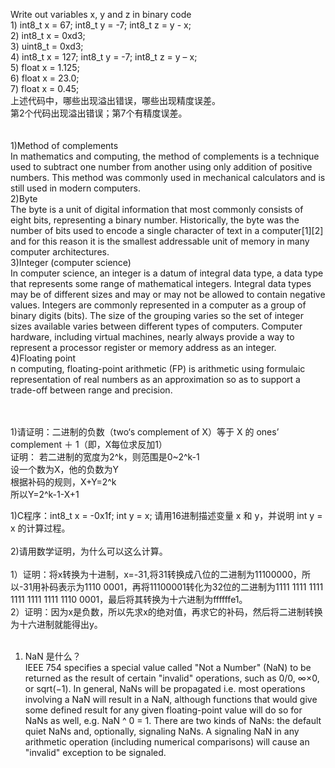 Write out variables  x, y and z in binary code<br/> 1) int8_t x = 67;  int8_t y = -7;   int8_t z = y - x;<br/> 2) int8_t x = 0xd3;<br/> 3) uint8_t = 0xd3;<br/> 4) int8_t x = 127;  int8_t y = -7;   int8_t z = y – x;<br/>
5) float x = 1.125;<br/> 6) float x = 23.0;<br/> 7) float x = 0.45;<br/>
上述代码中，哪些出现溢出错误，哪些出现精度误差。<br/>
第2个代码出现溢出错误；第7个有精度误差。<br/><br/><br/>
1)Method of complements<br/>
In mathematics and computing, the method of complements is a technique used to subtract one number from another using only addition of positive numbers. This method was commonly used in mechanical calculators and is still used in modern computers.<br/>
2)Byte<br/>
The byte is a unit of digital information that most commonly consists of eight bits, representing a binary number. Historically, the byte was the number of bits used to encode a single character of text in a computer[1][2] and for this reason it is the smallest addressable unit of memory in many computer architectures.<br/>
3)Integer (computer science)<br/>
In computer science, an integer is a datum of integral data type, a data type that represents some range of mathematical integers. Integral data types may be of different sizes and may or may not be allowed to contain negative values. Integers are commonly represented in a computer as a group of binary digits (bits). The size of the grouping varies so the set of integer sizes available varies between different types of computers. Computer hardware, including virtual machines, nearly always provide a way to represent a processor register or memory address as an integer.<br/>
4)Floating point<br/>
n computing, floating-point arithmetic (FP) is arithmetic using formulaic representation of real numbers as an approximation so as to support a trade-off between range and precision. <br/><br/><br/>





1)请证明：二进制的负数（two‘s complement of X）等于 X 的 ones’
complement ＋ 1（即，X每位求反加1）<br/>
证明：
若二进制的宽度为2^k，则范围是0~2^k-1<br/>设一个数为X，他的负数为Y<br/>根据补码的规则，X+Y=2^k<br/>
所以Y=2^k-1-X+1




1)C程序：int8_t  x = -0x1f;  int y = x;  请用16进制描述变量 x 和 y，并说明 int y = x 的计算过程。<br/><br/> 2)请用数学证明，为什么可以这么计算。<br/><br/>
1）证明：将x转换为十进制，x=-31,将31转换成八位的二进制为11100000，所以-31用补码表示为1110 0001，再将11100001转化为32位的二进制为1111 1111 1111 1111 1111 1111 1110 0001，最后将其转换为十六进制为ffffffe1。
<br/>
2）证明：因为x是负数，所以先求x的绝对值，再求它的补码，然后将二进制转换为十六进制就能得出y。<br/><br/>



1) NaN 是什么？<br/>
IEEE 754 specifies a special value called "Not a Number" (NaN) to be returned as the result of certain "invalid" operations, such as 0/0, ∞×0, or sqrt(−1). In general, NaNs will be propagated i.e. most operations involving a NaN will result in a NaN, although functions that would give some defined result for any given floating-point value will do so for NaNs as well, e.g. NaN ^ 0 = 1. There are two kinds of NaNs: the default quiet NaNs and, optionally, signaling NaNs. A signaling NaN in any arithmetic operation (including numerical comparisons) will cause an "invalid" exception to be signaled.
